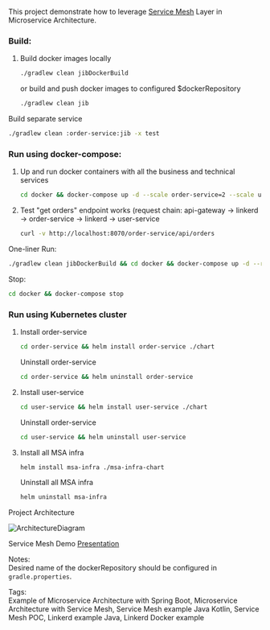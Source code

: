 This project demonstrate how to leverage [Service Mesh](https://linkerd.io/1/getting-started/docker/) Layer in Microservice Architecture.  

### Build:
1. Build docker images locally
    ```bash
   ./gradlew clean jibDockerBuild
    ```
   or build and push docker images to configured $dockerRepository
   ```bash
   ./gradlew clean jib
   ``` 
Build separate service
   ```bash
   ./gradlew clean :order-service:jib -x test
   ``` 

### Run using docker-compose:
1. Up and run docker containers with all the business and technical services
    ```bash
    cd docker && docker-compose up -d --scale order-service=2 --scale user-service=2
    ```
2. Test "get orders" endpoint works (request chain: api-gateway -> linkerd -> order-service -> linkerd -> user-service
    ```bash
    curl -v http://localhost:8070/order-service/api/orders
    ```
One-liner Run:
```bash
./gradlew clean jibDockerBuild && cd docker && docker-compose up -d --remove-orphans --scale order-service=2 --scale user-service=2
```

Stop:
```bash
cd docker && docker-compose stop
```

### Run using Kubernetes cluster
1. Install order-service
   ```bash
   cd order-service && helm install order-service ./chart
   ```
   Uninstall order-service
   ```bash
   cd order-service && helm uninstall order-service
   ```
   
2. Install user-service
   ```bash
   cd user-service && helm install user-service ./chart
   ```
   Uninstall order-service
   ```bash
   cd user-service && helm uninstall user-service
   ```
3. Install all MSA infra
   ```bash
   helm install msa-infra ./msa-infra-chart
   ```
   Uninstall all MSA infra
   ```bash
   helm uninstall msa-infra
   ```

Project Architecture

![ArchitectureDiagram](doc/architecture.png)

Service Mesh Demo [Presentation](doc/Service-Mesh-Presentation.pdf)

Notes:  
Desired name of the dockerRepository should be configured in `gradle.properties`.

Tags:  
Example of Microservice Architecture with Spring Boot, Microservice Architecture with Service Mesh, Service Mesh example Java Kotlin, Service Mesh POC, Linkerd example Java, Linkerd Docker example